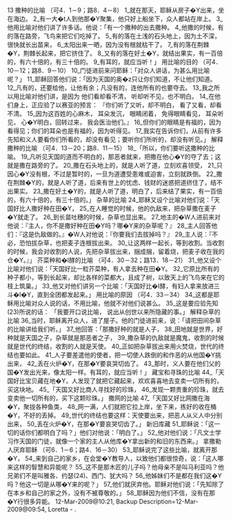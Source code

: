 13 
撒种的比喻 
（可4．1－9；路8．4－8） 
1_就在那天，耶稣从房子�Y出来，坐在海边。 2_有一大�t人到他那�Y聚集，他只好上船坐下，众人都站在岸上。 3_他用比喻对他们讲了许多话。他说：「有一个撒种的出去撒种。 4_他撒的时候，有的落在路旁，飞鸟来把它们吃掉了。 5_有的落在土浅的石头地上，因为土不深，很快就长出苗来， 6_太阳出来一晒，因为没有根就枯干了。 7_有的落在荆棘�Y，荆棘长起来，把它挤住了。 8_又有的落在好土�Y，就结出果实，有一百倍的，有六十倍的，有三十倍的。 9_有耳的，就应当听！」 
用比喻的目的 
（可4．10－12；路8．9－10） 
10_门徒进前来问耶稣：「对众人讲话，为甚么用比喻呢？」 11_耶稣回答他们说：「因为天国的奥�z只让你们知道，不让他们知道。 12_凡有的，还要给他，让他有余；凡没有的，连他所有的也要夺去。 13_我之所以用比喻对他们讲，是因为 
他们看却看不清， 
听却听不见，也不明白。 
14_在他们身上，正应验了以赛亚的预言： 
『你们听了又听，却不明白， 
看了又看，却看不清。 
15_因为这百姓的心麻木， 
耳朵发沉， 
眼睛闭着， 
免得眼睛看见， 
耳朵听见， 
心�Y明白，回转过来， 
我会医治他们。』 
16_但你们的眼睛是有福的，因为看得见；你们的耳朵也是有福的，因为听得见。 17_我实在告诉你们，从前有许多先知和义人要看你们所看的，却没有看见；要听你们所听的，却没有听见。」 
解释撒种的比喻 
（可4．13－20；路8．11－15） 
18_「所以，你们要听这撒种的比喻。 19_凡听见天国的道而不明白的，那恶者就来，把撒在他心�Y的夺了去；这就是撒在路旁的了。 20_撒在石头地上的，就是人听了道，立刻欢喜领受， 21_只因心�Y没有根，不过是暂时的，一旦为道遭受患难或迫害，立刻就跌倒。 22_撒在荆棘�Y的，就是人听了道，后来有世上的忧虑、钱财的迷惑把道挤住了，结不出果实。 23_撒在好土�Y的，就是人听了道，明白了，后来结了果实，有一百倍的，有六十倍的，有三十倍的。」 
杂草的比喻 
24_耶稣又设个比喻对他们说：「天国好比人撒好种在田�Y， 25_在人睡觉的时候，他的仇敌来，把杂草撒在麦子�Y就走了。 26_到长苗吐穗的时候，杂草也显出来。 27_地主的�W人进前来对他说：『主人，你不是撒好种在田�Y吗？哪�Y来的杂草呢？』 28_主人回答他们：『这是仇敌做的。』�W人对他说：『你要我们去拔掉吗？』 29_主人说：『不必，恐怕拔杂草，也把麦子连根拔出来。 30_让这两样一起长，等到收割。当收割的时候，我会对收割的人说，先把杂草拔出来，捆成捆，留着烧，把麦子收在我的仓�Y。』」 
芥菜种和�I酵的比喻 
（可4．30－32；路13．18－21） 
31_他又设个比喻对他们说：「天国好比一粒芥菜种，有人拿去种在田�Y。 32_它原比所有的种子都小，等到长起来，却比各样的菜都大，且成了树，以致天上的飞鸟来在它的枝上筑巢。」 
33_他又对他们讲另一个比喻：「天国好比�I酵，有妇人拿来放进三斗�I�Y，直到全团都发起来。」 
用比喻的原因 
（可4．33－34） 
34_这都是耶稣用比喻对众人说的话，不用比喻，他就不对他们说甚么。 35_这是要应验先知(23)所说的话： 
「我要开口说比喻， 
说出从创世以来所隐藏的事。」 
解释杂草的比喻 
36_当时，耶稣离开众人，进了屋子。他的门徒进前来，说：「请把田间杂草的比喻讲给我们听。」 37_他回答：「那撒好种的就是人子， 38_田地就是世界，好种就是天国之子，杂草就是那恶者之子， 39_撒杂草的仇敌就是魔鬼，收割的时候就是世代的终结，收割的人就是天使。 40_正如把杂草拔出来用火焚烧，世代的终结也要如此。 41_人子要差遣他的使者，把一切使人跌倒的和作恶的从他国�Y挑出来， 42_丢在火炉�Y，在那�Y要哀哭切齿了。 43_那时，义人要在他们父的国�Y发出光来，像太阳一样。有耳的，就应当听！」 
藏宝和寻珠的比喻 
44_「天国好比宝贝藏在地�Y，人发现了就把它藏起来，欢欢喜喜地去变卖一切所有的，买这块地。 
45_「天国又好比商人寻找好的珍珠， 46_发现一颗贵重的珍珠，就去变卖他一切所有的，买下这颗珍珠。」 
撒网的比喻 
47_「天国又好比网撒在海�Y，聚拢各种鱼类， 48_网一满，人们就把它拉上岸，坐下来，拣好的收在桶�Y，不好的丢掉。 49_世代的终结也要这样：天使要出来，把恶人从义人中分别出来， 50_丢在火炉�Y，在那�Y要哀哭切齿了。」 
新旧库藏 
51_耶稣说：「这一切的话你们都明白了吗？」他们对他说：「明白了。」 52_他对他们说：「凡文士学习作天国的门徒，就像一个家的主人从他库�Y拿出新的和旧的东西来。」 
拿撒勒人厌弃耶稣 
（可6．1－6；路4．16－30） 
53_耶稣说完了这些比喻，就离开那�Y， 54_来到自己的家乡，在会堂�Y教导人，以致他们都很惊奇，说：「这人哪来这样的智慧和异能呢？ 55_这不是那木匠的儿子吗？他母亲不是叫马利亚吗？他兄弟们不是叫雅各、约瑟(24)、西门、犹大吗？ 56_他姊妹们不是都在我们这�Y吗？他这一切是从哪�Y来的呢？」 57_他们就厌弃他。耶稣对他们说：「先知除了在本乡和自己的家之外，没有不被尊敬的。」 58_耶稣因为他们不信，没有在那�Y行很多异能。 
12-Mar-2009@10:21, Backup Description=12-Mar-2009@09:54, Loretta - 
.